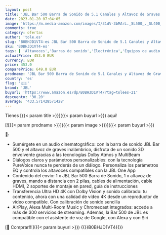 ```yaml
---
layout: post
title: 'JBL Bar 500 Barra de Sonido de 5.1 Canales y Altavoz de Graves de 10 Pulgadas  MultiBeam y Dolby Atmos  Sonido 3D Envolvente  Con AirPlay  Alexa Multi-Room Music y Chromecast  negro'
date: 2023-01-20 07:04:05
image: 'https://m.media-amazon.com/images/I/31dV-3bMArL._SL500_._SL400_.jpg'
comments: true
category: ofertas
author: 'tole.es'
slug: 'B0BHJD1VT4-es JBL Bar 500 Barra de Sonido de 5.1 Canales y Altavoz de...'
sku: 'B0BHJD1VT4-es'
tags: [ 'Altavoces','Barras de sonido','Electrónica','Equipos de audio y Hi-Fi','alexa','jbl','🇪🇸', ]
actualPrice: 453.0 EUR
currency: EUR
price: 453.0
comparePrice: 649.0 EUR
prodname: 'JBL Bar 500 Barra de Sonido de 5.1 Canales y Altavoz de Graves de 10 Pulgadas  MultiBeam y Dolby Atmos  Sonido 3D Envolvente  Con AirPlay  Alexa Multi-Room Music y Chromecast  negro'
country: 'es'
flag: '🇪🇸'
brand: 'JBL'
buyurl: 'https://www.amazon.es/dp/B0BHJD1VT4/?tag=tolees-21'
descuento: '30.20'
average: '433.571428571428'
---
```


Tienes [{{< param title >}}]({{< param buyurl >}}) aqui!

[![{{< param prodname >}}]({{< param image >}})]({{< param buyurl >}})

🔎:

- Sumérgete en un audio cinematográfico: con la barra de sonido JBL Bar 500 y el altavoz de graves inalámbrico, disfruta de un sonido 3D envolvente gracias a las tecnologías Dolby Atmos y MultiBeam
- Diálogos claros y parámetros personalizables: con la tecnología PureVoice nunca te perderás de un diálogo. Personaliza los parámetros EQ y controla los altavoces compatibles con la JBL One App
- Contenido del envío: 1 x JBL Bar 500 Barra de Sonido, 1 x altavoz de graves, mando a distancia con 2 pilas, cables de alimentación, cable HDMI, 2 soportes de montaje en pared, guía de instrucciones
- Transferencia Ultra HD 4K con Dolby Vision y sonido calibrado: tu contenido, ahora con una calidad de vídeo 4K desde un reproductor de vídeo compatible. Con calibración de sonido sencilla
- AirPlay, Alexa Multi-Room Music y Chromecast integrados: accede a más de 300 servicios de streaming. Además, la Bar 500 de JBL es compatible con el asistente de voz de Google, con Alexa y con Siri

[🛒 Comprar!!!]({{< param buyurl >}})
{{<world>}}B0BHJD1VT4{{</world>}}
